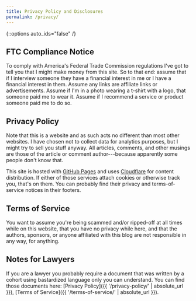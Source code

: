 ```yaml
---
title: Privacy Policy and Disclosures
permalink: /privacy/
---
```


{::options auto_ids="false" /}

## FTC Compliance Notice

To comply with America's Federal Trade Commission regulations I've got to tell you that I might make money from this site. So to that end: assume that if I interview someone they have a financial interest in me or I have a financial interest in them. Assume any links are affiliate links or advertisements. Assume if I'm in a photo wearing a t-shirt with a logo, that someone paid me to wear it. Assume if I recommend a service or product someone paid me to do so.

## Privacy Policy

Note that this is a website and as such acts no different than most other websites. I have chosen not to collect data for analytics purposes, but I might try to sell you stuff anyway. All articles, comments, and other musings are those of the article or comment author---because apparently some people don't know that.

This site is hosted with [GitHub Pages](https://pages.github.com/) and uses [Cloudflare](https://www.cloudflare.com/) for content distribution. If either of those services attach cookies or otherwise track you, that's on them. You can probably find their privacy and terms-of-service notices in their footers.

## Terms of Service

You want to assume you're being scammed and/or ripped-off at all times while on this website, that you have no privacy while here, and that the authors, sponsors, or anyone affiliated with this blog are not responsible in any way, for anything.

## Notes for Lawyers

If you are a lawyer you probably require a document that was written by a cohort using bastardized language only you can understand. You can find those documents here: [Privacy Policy]({{ '/privacy-policy/' | absolute_url }}), [Terms of Service]({{ '/terms-of-service/' | absolute_url }}).
